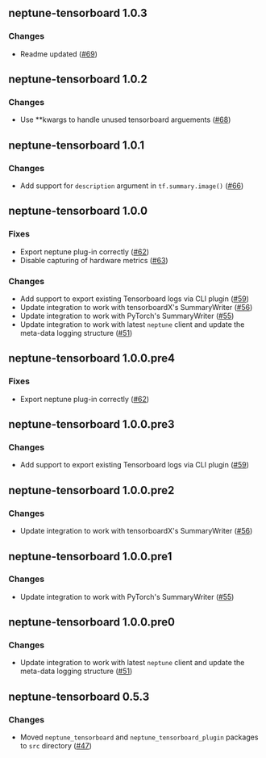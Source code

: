 ## neptune-tensorboard 1.0.3

### Changes
- Readme updated ([#69](https://github.com/neptune-ai/neptune-tensorboard/pull/69))


## neptune-tensorboard 1.0.2

### Changes
- Use **kwargs to handle unused tensorboard arguements ([#68](https://github.com/neptune-ai/neptune-tensorboard/pull/68))

## neptune-tensorboard 1.0.1

### Changes
- Add support for `description` argument in `tf.summary.image()` ([#66](https://github.com/neptune-ai/neptune-tensorboard/pull/66))

## neptune-tensorboard 1.0.0

### Fixes
- Export neptune plug-in correctly ([#62](https://github.com/neptune-ai/neptune-tensorboard/pull/62))
- Disable capturing of hardware metrics ([#63](https://github.com/neptune-ai/neptune-tensorboard/pull/63))

### Changes
- Add support to export existing Tensorboard logs via CLI plugin ([#59](https://github.com/neptune-ai/neptune-tensorboard/pull/59/))
- Update integration to work with tensorboardX's SummaryWriter ([#56](https://github.com/neptune-ai/neptune-tensorboard/pull/56))
- Update integration to work with PyTorch's SummaryWriter ([#55](https://github.com/neptune-ai/neptune-tensorboard/pull/55))
- Update integration to work with latest `neptune` client and update the meta-data logging structure ([#51](https://github.com/neptune-ai/neptune-tensorboard/pull/51))

## neptune-tensorboard 1.0.0.pre4

### Fixes
- Export neptune plug-in correctly ([#62](https://github.com/neptune-ai/neptune-tensorboard/pull/62))

## neptune-tensorboard 1.0.0.pre3

### Changes
- Add support to export existing Tensorboard logs via CLI plugin ([#59](https://github.com/neptune-ai/neptune-tensorboard/pull/59/))

## neptune-tensorboard 1.0.0.pre2

### Changes
- Update integration to work with tensorboardX's SummaryWriter ([#56](https://github.com/neptune-ai/neptune-tensorboard/pull/56))

## neptune-tensorboard 1.0.0.pre1

### Changes
- Update integration to work with PyTorch's SummaryWriter ([#55](https://github.com/neptune-ai/neptune-tensorboard/pull/55))

## neptune-tensorboard 1.0.0.pre0

### Changes
- Update integration to work with latest `neptune` client and update the meta-data logging structure ([#51](https://github.com/neptune-ai/neptune-tensorboard/pull/51))

## neptune-tensorboard 0.5.3

### Changes
- Moved `neptune_tensorboard` and `neptune_tensorboard_plugin` packages to `src` directory ([#47](https://github.com/neptune-ai/neptune-tensorboard/pull/47))
